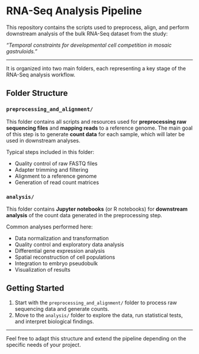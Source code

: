 # **RNA-Seq Analysis Pipeline**

This repository contains the scripts used to preprocess, align, and perform downstream analysis of the bulk RNA-Seq dataset from the study:

*“Temporal constraints for developmental cell competition in mosaic gastruloids.”*

---

It is organized into two main folders, each representing a key stage of the RNA-Seq analysis workflow.

## Folder Structure

### `preprocessing_and_alignment/`

This folder contains all scripts and resources used for **preprocessing raw sequencing files** and **mapping reads** to a reference genome. The main goal of this step is to generate **count data** for each sample, which will later be used in downstream analyses.

Typical steps included in this folder:
- Quality control of raw FASTQ files
- Adapter trimming and filtering
- Alignment to a reference genome
- Generation of read count matrices

### `analysis/`

This folder contains **Jupyter notebooks** (or R notebooks) for **downstream analysis** of the count data generated in the preprocessing step.

Common analyses performed here:
- Data normalization and transformation
- Quality control and exploratory data analysis
- Differential gene expression analysis
- Spatial reconstruction of cell populations
- Integration to embryo pseudobulk
- Visualization of results

## Getting Started

1. Start with the `preprocessing_and_alignment/` folder to process raw sequencing data and generate counts.
2. Move to the `analysis/` folder to explore the data, run statistical tests, and interpret biological findings.

---

Feel free to adapt this structure and extend the pipeline depending on the specific needs of your project.
